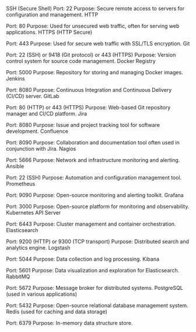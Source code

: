 SSH (Secure Shell)
Port: 22
Purpose: Secure remote access to servers for configuration and management.
HTTP

Port: 80
Purpose: Used for unsecured web traffic, often for serving web applications.
HTTPS (HTTP Secure)

Port: 443
Purpose: Used for secure web traffic with SSL/TLS encryption.
Git

Port: 22 (SSH) or 9418 (Git protocol) or 443 (HTTPS)
Purpose: Version control system for source code management.
Docker Registry

Port: 5000
Purpose: Repository for storing and managing Docker images.
Jenkins

Port: 8080
Purpose: Continuous Integration and Continuous Delivery (CI/CD) server.
GitLab

Port: 80 (HTTP) or 443 (HTTPS)
Purpose: Web-based Git repository manager and CI/CD platform.
Jira

Port: 8080
Purpose: Issue and project tracking tool for software development.
Confluence

Port: 8090
Purpose: Collaboration and documentation tool often used in conjunction with Jira.
Nagios

Port: 5666
Purpose: Network and infrastructure monitoring and alerting.
Ansible

Port: 22 (SSH)
Purpose: Automation and configuration management tool.
Prometheus

Port: 9090
Purpose: Open-source monitoring and alerting toolkit.
Grafana

Port: 3000
Purpose: Open-source platform for monitoring and observability.
Kubernetes API Server

Port: 6443
Purpose: Cluster management and container orchestration.
Elasticsearch

Port: 9200 (HTTP) or 9300 (TCP transport)
Purpose: Distributed search and analytics engine.
Logstash

Port: 5044
Purpose: Data collection and log processing.
Kibana

Port: 5601
Purpose: Data visualization and exploration for Elasticsearch.
RabbitMQ

Port: 5672
Purpose: Message broker for distributed systems.
PostgreSQL (used in various applications)

Port: 5432
Purpose: Open-source relational database management system.
Redis (used for caching and data storage)

Port: 6379
Purpose: In-memory data structure store.
